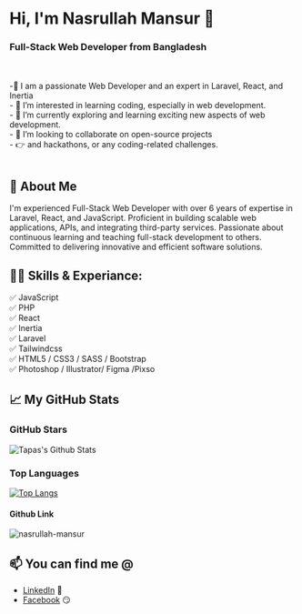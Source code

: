 # Hi, I'm Nasrullah Mansur 👋 

<h3 align="left">Full-Stack Web Developer from Bangladesh</h3>
<br>

<br> 
-👑 I am a passionate Web Developer and an expert in Laravel, React, and Inertia <br> 
- 👀 I’m interested in learning coding, especially in web development. <br> 
- 🌱 I’m currently exploring and learning exciting new aspects of web development.  <br> 
- 💞️ I’m looking to collaborate on open-source projects <br> 
- 👉 and hackathons, or any coding-related challenges.
<br>
<br>

## 🚀 About Me
I'm experienced Full-Stack Web Developer with over 6 years of expertise in Laravel, React, and JavaScript. Proficient in building scalable web applications, APIs, and integrating third-party services. Passionate about continuous learning and teaching full-stack development to others. Committed to delivering innovative and efficient software solutions. 

## 👨‍💻 Skills & Experiance: 
✅ JavaScript <br>
✅ PHP <br>
✅ React <br>
✅ Inertia <br>
✅ Laravel <br>
✅ Tailwindcss <br> 
✅ HTML5 / CSS3 / SASS / Bootstrap <br>
✅ Photoshop / Illustrator/ Figma /Pixso <br>

## 📈 My GitHub Stats
### GitHub Stars

![Tapas's Github Stats](https://github-readme-stats.vercel.app/api?username=nasrullah-mansur&show_icons=true&theme=radical)

### Top Languages

[![Top Langs](https://github-readme-stats.vercel.app/api/top-langs/?username=nasrullah-mansur&layout=compact)](https://github.com/anuraghazra/github-readme-stats)


####  Github Link
<p align="left"> <img src="https://komarev.com/ghpvc/?username=nasrullah-mansur&label=Profile%20views&color=0e75b6&style=flat" alt="nasrullah-mansur" /> </p>

## 📫 You can find me @
<!-- YOU-CAN-FIND-ME:START -->
- [LinkedIn](https://www.linkedin.com/in/nasrullah-mansur) 💼
- [Facebook](https://www.facebook.com/nasrullahmansur99/) 😏
<!-- YOU-CAN-FIND-ME:END -->


</div>

